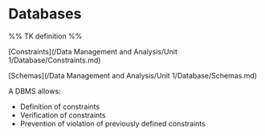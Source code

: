 # Databases

%% TK definition %%

[Constraints](/Data Management and Analysis/Unit 1/Database/Constraints.md)

[Schemas](/Data Management and Analysis/Unit 1/Database/Schemas.md)

A DBMS allows:
- Definition of constraints
- Verification of constraints
- Prevention of violation of previously defined constraints
